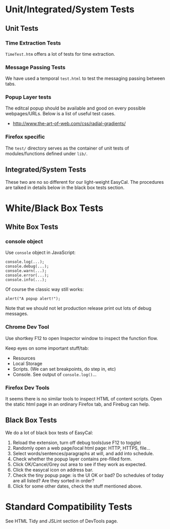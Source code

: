 # Unit/Integrated/System Tests #

## Unit Tests ##
### Time Extraction Tests ###
`TimeTest.htm` offers a lot of tests for time extraction.

### Message Passing Tests ###
We have used a temporal `test.html` to test the messaging passing
between tabs.

### Popup Layer tests ###
The editcal popup should be available and good on every possible webpages/URLs. Below is a list of useful test cases.
  * http://www.the-art-of-web.com/css/radial-gradients/

### Firefox specific ###
The `test/` directory serves as the container of unit tests of
modules/functions defined under `lib/`.

## Integrated/System Tests ##
These two are no so different for our light-weight EasyCal. The
procedures are talked in details below in the black box tests section.

# White/Black Box Tests #
## White Box Tests ##
### console object ###
Use `console` object in JavaScript:
```
console.log(...);
console.debug(...);
console.warn(...);
console.error(...);
console.info(...);
```

Of course the classic way still works:
```
alert("A popup alert!");
```

Note that we should not let production release print out lots of debug
messages.

### Chrome Dev Tool ###
Use shortkey F12 to open Inspector window to inspect the function flow.

Keep eyes on some important stuff/tab:
  * Resources
  * Local Storage
  * Scripts. (We can set breakpoints, do step in, etc)
  * Console. See output of `console.log()`...

### Firefox Dev Tools ###
It seems there is no similar tools to inspect HTML of content scripts.
Open the static html page in an ordinary Firefox tab, and Firebug can
help.

## Black Box Tests ##
We do a lot of black box tests of EasyCal:
  1. Reload the extension, turn off debug tools(use F12 to toggle)
  1. Randomly open a web page/local html page: HTTP, HTTPS, file...
  1. Select words/sentences/paragraphs at will, and add into schedule.
  1. Check whether the popup layer contains pre-filled form.
  1. Click OK/Cancel/Grey out area to see if they work as expected.
  1. Click the easycal icon on address bar.
  1. Check the tiny popup page: is the UI OK or bad? Do schedules of today are all listed? Are they sorted in order?
  1. Click for some other dates, check the stuff mentioned above.

# Standard Compatibility Tests #

See HTML Tidy and JSLint section of DevTools page.